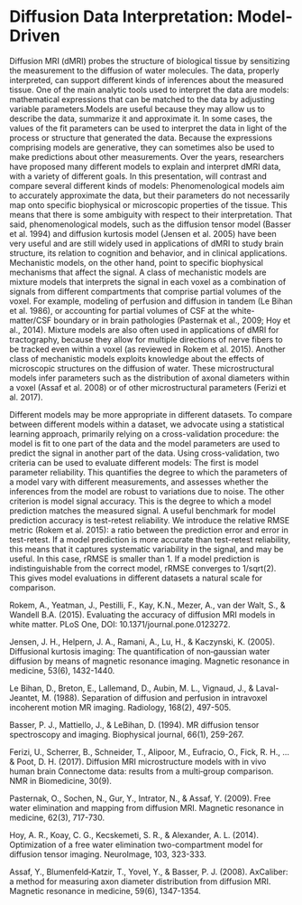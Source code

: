 # Diffusion Data Interpretation: Model-Driven

Diffusion MRI (dMRI) probes the structure of biological tissue by sensitizing the measurement to the diffusion of water molecules. The data, properly interpreted, can support different kinds of inferences about the measured tissue. One of the main analytic tools used to interpret the data are models: mathematical expressions that can be matched to the data by adjusting variable parameters.Models are useful because they may allow us to describe the data, summarize it and approximate it. In some cases, the values of the fit parameters can be used to interpret the data in light of the process or structure that generated the data. Because the expressions comprising models are generative, they can sometimes also be used to make predictions about other measurements. Over the years, researchers have proposed many different models to explain and interpret dMRI data, with a variety of different goals. In this presentation, will contrast and compare several different kinds of models: Phenomenological models aim to accurately approximate the data, but their parameters do not necessarily map onto specific biophysical or microscopic properties of the tissue. This means that there is some ambiguity with respect to their interpretation. That said, phenomenological models, such as the diffusion tensor model (Basser et al. 1994) and diffusion kurtosis model (Jensen et al. 2005) have been very useful and are still widely used in applications of dMRI to study brain structure, its relation to cognition and behavior, and in clinical applications. Mechanistic models, on the other hand, point to specific biophysical mechanisms that affect the signal. A class of mechanistic models are mixture models that interprets the signal in each voxel as a combination of signals from different compartments that comprise partial volumes of the voxel. For example, modeling of perfusion and diffusion in tandem (Le Bihan et al. 1986), or accounting for partial volumes of CSF at the white-matter/CSF boundary or in brain pathologies (Pasternak et al., 2009; Hoy et al., 2014). Mixture models are also often used in applications of dMRI for tractography, because they allow for multiple directions of nerve fibers to be tracked even within a voxel (as reviewed in Rokem et al. 2015). Another class of mechanistic models exploits knowledge about the effects of microscopic structures on the diffusion of water. These microstructural models infer parameters such as the distribution of axonal diameters within a voxel (Assaf et al. 2008) or of other microstructural parameters (Ferizi et al. 2017).

Different models may be more appropriate in different datasets. To compare between different models within a dataset, we advocate using a statistical learning approach, primarily relying on a cross-validation procedure: the model is fit to one part of the data and the model parameters are used to predict the signal in another part of the data. Using cross-validation, two criteria can be used to evaluate different models: The first is model parameter reliability. This quantifies the degree to which the parameters of a model vary with different measurements, and assesses whether the inferences from the model are robust to variations due to noise. The other criterion is model signal accuracy. This is the degree to which a model prediction matches the measured signal. A useful benchmark for model prediction accuracy is test-retest reliability. We introduce the relative RMSE metric (Rokem et al. 2015): a ratio between the prediction error and error in test-retest. If a model prediction is more accurate than test-retest reliability, this means that it captures systematic variability in the signal, and may be useful. In this case, rRMSE is smaller than 1. If a model prediction is indistinguishable from the correct model, rRMSE converges to 1/sqrt(2). This gives model evaluations in different datasets a natural scale for comparison.


Rokem, A., Yeatman, J., Pestilli, F., Kay, K.N., Mezer, A., van der Walt, S., & Wandell B.A. (2015). Evaluating the accuracy of diffusion MRI models in white matter. PLoS One, DOI: 10.1371/journal.pone.0123272.

Jensen, J. H., Helpern, J. A., Ramani, A., Lu, H., & Kaczynski, K. (2005). Diffusional kurtosis imaging: The quantification of non‐gaussian water diffusion by means of magnetic resonance imaging. Magnetic resonance in medicine, 53(6), 1432-1440.

Le Bihan, D., Breton, E., Lallemand, D., Aubin, M. L., Vignaud, J., & Laval-Jeantet, M. (1988). Separation of diffusion and perfusion in intravoxel incoherent motion MR imaging. Radiology, 168(2), 497-505.

Basser, P. J., Mattiello, J., & LeBihan, D. (1994). MR diffusion tensor spectroscopy and imaging. Biophysical journal, 66(1), 259-267.

Ferizi, U., Scherrer, B., Schneider, T., Alipoor, M., Eufracio, O., Fick, R. H., ... & Poot, D. H. (2017). Diffusion MRI microstructure models with in vivo human brain Connectome data: results from a multi‐group comparison. NMR in Biomedicine, 30(9).

Pasternak, O., Sochen, N., Gur, Y., Intrator, N., & Assaf, Y. (2009). Free water elimination and mapping from diffusion MRI. Magnetic resonance in medicine, 62(3), 717-730.

Hoy, A. R., Koay, C. G., Kecskemeti, S. R., & Alexander, A. L. (2014). Optimization of a free water elimination two-compartment model for diffusion tensor imaging. NeuroImage, 103, 323-333.

Assaf, Y., Blumenfeld‐Katzir, T., Yovel, Y., & Basser, P. J. (2008). AxCaliber: a method for measuring axon diameter distribution from diffusion MRI. Magnetic resonance in medicine, 59(6), 1347-1354.

